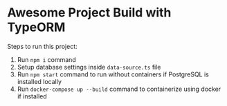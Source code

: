 # Awesome Project Build with TypeORM

Steps to run this project:

1. Run `npm i` command
2. Setup database settings inside `data-source.ts` file
3. Run `npm start` command to run without containers if PostgreSQL is installed locally
4. Run `docker-compose up --build` command to containerize using docker if installed
